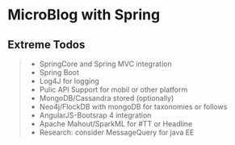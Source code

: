 MicroBlog with Spring
===================

Extreme Todos
----------------------------------------
>- SpringCore and Spring MVC  integration
>- Spring Boot
>- Log4J for logging
>- Pulic API Support for mobil or other platform
>- MongoDB/Cassandra stored (optionally)
>- Neo4j/FlockDB with mongoDB for taxonomies or follows
>- AngularJS-Bootsrap 4 integration
>- Apache Mahout/SparkML for #TT or Headline 
>- Research: consider MessageQuery for java EE
